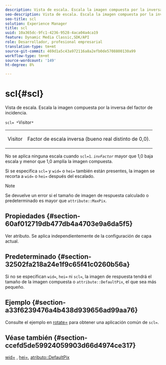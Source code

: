 ```yaml
---
description: Vista de escala. Escala la imagen compuesta por la inversa del factor de incidencia.
seo-description: Vista de escala. Escala la imagen compuesta por la inversa del factor de incidencia.
seo-title: scl
solution: Experience Manager
title: scl
uuid: 10a365dc-9fc1-4236-9528-4aca04a4ca19
feature: Dynamic Media Classic,SDK/API
role: Desarrollador, profesional empresarial
translation-type: tm+mt
source-git-commit: 469d1a5c43a972116a8a2efb0de5708800130a99
workflow-type: tm+mt
source-wordcount: '149'
ht-degree: 8%

---
```



# scl{#scl}

Vista de escala. Escala la imagen compuesta por la inversa del factor de incidencia.

`scl= *`Visitor`*`

<table id="simpletable_A09F5EECAC2B4E0F8633D71C6AD36D8D"> 
 <tr class="strow"> 
  <td class="stentry"> <p><span class="varname"> Visitor</span> </p> </td> 
  <td class="stentry"> <p>Factor de escala inversa (bueno real distinto de 0,0). </p></td> 
 </tr> 
</table>

No se aplica ninguna escala cuando `scl=1`. *`invFactor`* mayor que 1,0 baja escala y menor que 1,0 amplía la imagen compuesta.

Si se especifica `scl=` y `wid=` o `hei=` también están presentes, la imagen se recorta a `wid=` o `hei=` después del escalado.

>[!NOTE]
>
>Se devuelve un error si el tamaño de imagen de respuesta calculado o predeterminado es mayor que `attribute::MaxPix`.

## Propiedades {#section-60af012719db477db4a4703e9a6da5f5}

Ver atributo. Se aplica independientemente de la configuración de capa actual.

## Predeterminado {#section-32502fa218a24e1f9c65f41c0260b56a}

Si no se especifican `wid=`, `hei=` ni `scl=`, la imagen de respuesta tendrá el tamaño de la imagen compuesta o `attribute::DefaultPix`, el que sea más pequeño.

## Ejemplo {#section-a33f6239476a4b438d939656ad99aa76}

Consulte el ejemplo en [rotate=](../../../../../is-api/http-ref/image-serving-api-ref/c-http-protocol-reference/c-command-reference/r-rotate.md#reference-12abb086635546ec9ec2e1a793dc1096) para obtener una aplicación común de `scl=`.

## Véase también {#section-ccefd5de59924059903d66d4974ce317}

[wid=](../../../../../is-api/http-ref/image-serving-api-ref/c-http-protocol-reference/c-command-reference/r-is-http-wid.md#reference-bfeadcb67bf4485f851eb21345527e47) ,  [hei=](../../../../../is-api/http-ref/image-serving-api-ref/c-http-protocol-reference/c-command-reference/r-is-http-hei.md#reference-6d6f556ccc0e4b98a815e8a5c1944a96),  [atributo::DefaultPix](../../../../../is-api/image-catalog/image-serving-api-ref/c-image-catalog-reference/c-attributes-reference/r-defaultpix.md#reference-996b2c22b30f4fd9b970c84063306df1)
